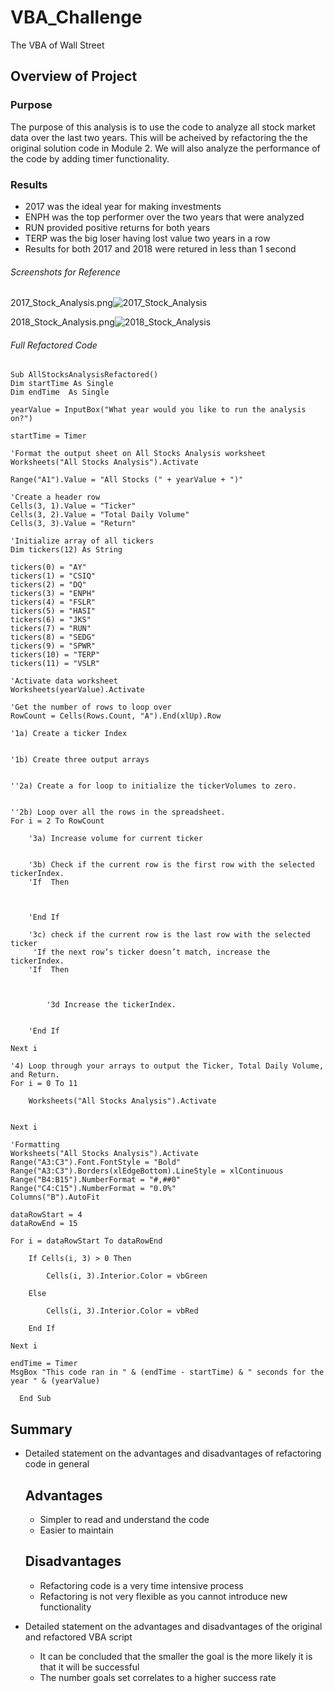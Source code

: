 # VBA_Challenge
The VBA of Wall Street
## Overview of Project

### Purpose
The purpose of this analysis is to use the code to analyze all stock market data over the last two years. This will be acheived by refactoring the the original solution code in Module 2. We will also analyze the performance of the code by adding timer functionality.

### Results

- 2017 was the ideal year for making investments
- ENPH was the top performer over the two years that were analyzed
- RUN provided positive returns for both years
- TERP was the big loser having lost value two years in a row
- Results for both 2017 and 2018 were retured in less than 1 second

###### Screenshots for Reference

2017_Stock_Analysis.png![2017_Stock_Analysis](https://user-images.githubusercontent.com/85522326/125882184-1ab18b05-dd28-471f-909a-c45ff673f889.png)

2018_Stock_Analysis.png![2018_Stock_Analysis](https://user-images.githubusercontent.com/85522326/125882195-3f6b595d-69e6-467b-9a27-3199912b9f60.png)

###### Full Refactored Code

    Sub AllStocksAnalysisRefactored()
    Dim startTime As Single
    Dim endTime  As Single
    
    yearValue = InputBox("What year would you like to run the analysis on?")

    startTime = Timer
    
    'Format the output sheet on All Stocks Analysis worksheet
    Worksheets("All Stocks Analysis").Activate
    
    Range("A1").Value = "All Stocks (" + yearValue + ")"
    
    'Create a header row
    Cells(3, 1).Value = "Ticker"
    Cells(3, 2).Value = "Total Daily Volume"
    Cells(3, 3).Value = "Return"

    'Initialize array of all tickers
    Dim tickers(12) As String
    
    tickers(0) = "AY"
    tickers(1) = "CSIQ"
    tickers(2) = "DQ"
    tickers(3) = "ENPH"
    tickers(4) = "FSLR"
    tickers(5) = "HASI"
    tickers(6) = "JKS"
    tickers(7) = "RUN"
    tickers(8) = "SEDG"
    tickers(9) = "SPWR"
    tickers(10) = "TERP"
    tickers(11) = "VSLR"
    
    'Activate data worksheet
    Worksheets(yearValue).Activate
    
    'Get the number of rows to loop over
    RowCount = Cells(Rows.Count, "A").End(xlUp).Row
    
    '1a) Create a ticker Index
    

    '1b) Create three output arrays   
    
    
    ''2a) Create a for loop to initialize the tickerVolumes to zero. 
    
        
    ''2b) Loop over all the rows in the spreadsheet. 
    For i = 2 To RowCount
    
        '3a) Increase volume for current ticker
        
        
        '3b) Check if the current row is the first row with the selected tickerIndex.
        'If  Then
            
            
            
        'End If
        
        '3c) check if the current row is the last row with the selected ticker
         'If the next row’s ticker doesn’t match, increase the tickerIndex.
        'If  Then
            
            

            '3d Increase the tickerIndex. 
            
            
        'End If
    
    Next i
    
    '4) Loop through your arrays to output the Ticker, Total Daily Volume, and Return.
    For i = 0 To 11
        
        Worksheets("All Stocks Analysis").Activate
        
        
    Next i
    
    'Formatting
    Worksheets("All Stocks Analysis").Activate
    Range("A3:C3").Font.FontStyle = "Bold"
    Range("A3:C3").Borders(xlEdgeBottom).LineStyle = xlContinuous
    Range("B4:B15").NumberFormat = "#,##0"
    Range("C4:C15").NumberFormat = "0.0%"
    Columns("B").AutoFit

    dataRowStart = 4
    dataRowEnd = 15

    For i = dataRowStart To dataRowEnd
        
        If Cells(i, 3) > 0 Then
            
            Cells(i, 3).Interior.Color = vbGreen
            
        Else
        
            Cells(i, 3).Interior.Color = vbRed
            
        End If
        
    Next i
 
    endTime = Timer
    MsgBox "This code ran in " & (endTime - startTime) & " seconds for the year " & (yearValue)
    
      End Sub
   
 





## Summary

- Detailed statement on the advantages and disadvantages of refactoring code in general

  ## Advantages
  
  - Simpler to read and understand the code
  - Easier to maintain
  
  ## Disadvantages
  
  - Refactoring code is a very time intensive process 
  - Refactoring is not very flexible as you cannot introduce new functionality

- Detailed statement on the advantages and disadvantages of the original and refactored VBA script

  - It can be concluded that the smaller the goal is the more likely it is that it will be successful
  - The number goals set correlates to a higher success rate

